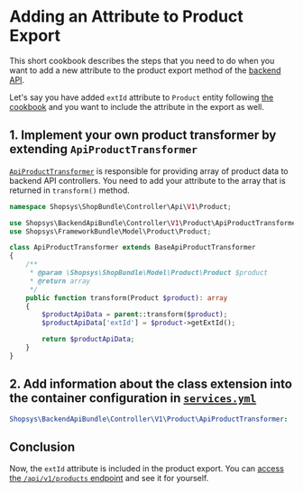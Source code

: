 # Adding an Attribute to Product Export

This short cookbook describes the steps that you need to do when you want to add a new attribute to the product export method of the [backend API](../../backend-api/introduction-to-backend-api.md).

Let's say you have added `extId` attribute to `Product` entity following [the cookbook](../../cookbook/adding-new-attribute-to-an-entity.md) and you want to include the attribute in the export as well.

## 1. Implement your own product transformer by extending `ApiProductTransformer`
[`ApiProductTransformer`](https://github.com/shopsys/shopsys/blob/master/packages/backend-api/src/Controller/V1/Product/ApiProductTransformer.php) is responsible for providing array of product data to backend API controllers.
You need to add your attribute to the array that is returned in `transform()` method.
```php
namespace Shopsys\ShopBundle\Controller\Api\V1\Product;

use Shopsys\BackendApiBundle\Controller\V1\Product\ApiProductTransformer as BaseApiProductTransformer;
use Shopsys\FrameworkBundle\Model\Product\Product;

class ApiProductTransformer extends BaseApiProductTransformer
{
    /**
     * @param \Shopsys\ShopBundle\Model\Product\Product $product
     * @return array
     */
    public function transform(Product $product): array
    {
        $productApiData = parent::transform($product);
        $productApiData['extId'] = $product->getExtId();

        return $productApiData;
    }
}
```

## 2. Add information about the class extension into the container configuration in [`services.yml`](/project-base/src/Shopsys/ShopBundle/Resources/config/services.yml)
```yaml
Shopsys\BackendApiBundle\Controller\V1\Product\ApiProductTransformer: '@Shopsys\ShopBundle\Controller\Api\V1\Product\ApiProductTransformer'
```

## Conclusion
Now, the `extId` attribute is included in the product export.
You can [access the `/api/v1/products` endpoint](../../backend-api/introduction-to-backend-api.md#try-it) and see it for yourself.
